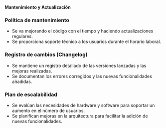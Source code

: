 **Mantenimiento y Actualización**

### Política de mantenimiento

- Se va mejorando el código con el tiempo y haciendo actualizaciones regulares.
- Se proporciona soporte técnico a los usuarios durante el horario laboral.

### Registro de cambios (Changelog)

- Se mantiene un registro detallado de las versiones lanzadas y las mejoras realizadas.
- Se documentan los errores corregidos y las nuevas funcionalidades añadidas.

### Plan de escalabilidad

- Se evalúan las necesidades de hardware y software para soportar un aumento en el número de usuarios.
- Se planifican mejoras en la arquitectura para facilitar la adición de nuevas funcionalidades.
